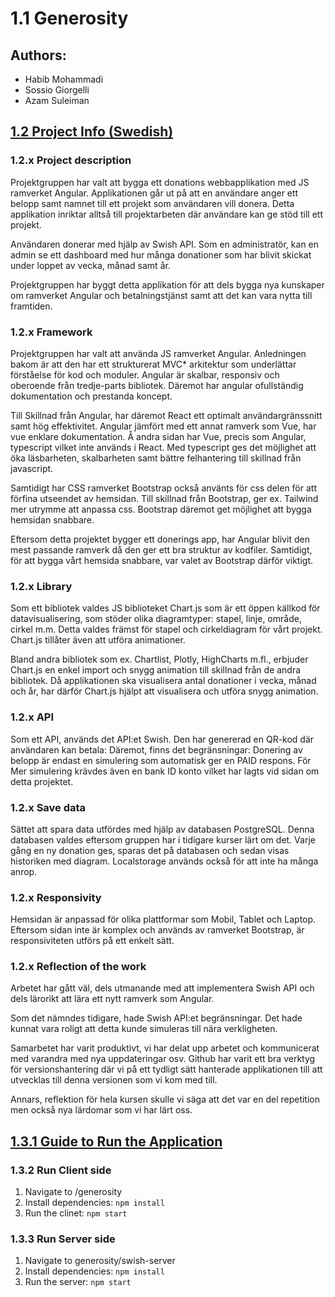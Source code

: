# 1.1 Generosity

## Authors: 
- Habib Mohammadi
- Sossio Giorgelli
- Azam Suleiman

## <ins>1.2 Project Info (Swedish)</ins>

### 1.2.x Project description

Projektgruppen har valt att bygga ett donations webbapplikation med JS ramverket Angular. Applikationen går ut på att en användare anger ett belopp samt namnet till ett projekt som användaren vill donera. Detta applikation inriktar alltså till projektarbeten där användare kan ge stöd till ett projekt.

Användaren donerar med hjälp av Swish API. Som en administratör, kan en admin se ett dashboard med hur många donationer som har blivit skickat under loppet av vecka, månad samt år.

Projektgruppen har byggt detta applikation för att dels bygga nya kunskaper om ramverket Angular och betalningstjänst samt att det kan vara nytta till framtiden.

### 1.2.x Framework

Projektgruppen har valt att använda JS ramverket Angular. Anledningen bakom är att den har ett strukturerat MVC\* arkitektur som underlättar förståelse för kod och moduler. Angular är skalbar, responsiv och oberoende från tredje-parts bibliotek. Däremot har angular ofullständig dokumentation och prestanda koncept.

Till Skillnad från Angular, har däremot React ett optimalt användargränssnitt samt hög effektivitet. Angular jämfört med ett annat ramverk som Vue, har vue enklare dokumentation. Å andra sidan har Vue, precis som Angular, typescript vilket inte används i React. Med typescript ges det möjlighet att öka läsbarheten, skalbarheten samt bättre felhantering till skillnad från javascript.

Samtidigt har CSS ramverket Bootstrap också använts för css delen för att förfina utseendet av hemsidan. Till skillnad från Bootstrap, ger ex. Tailwind mer utrymme att anpassa css. Bootstrap däremot get möjlighet att bygga hemsidan snabbare.

Eftersom detta projektet bygger ett donerings app, har Angular blivit den mest passande ramverk då den ger ett bra struktur av kodfiler. Samtidigt, för att bygga vårt hemsida snabbare, var valet av Bootstrap därför viktigt.

### 1.2.x Library

Som ett bibliotek valdes JS biblioteket Chart.js som är ett öppen källkod för datavisualisering, som stöder olika diagramtyper: stapel, linje, område, cirkel m.m. Detta valdes främst för stapel och cirkeldiagram för vårt projekt. Chart.js tillåter även att utföra animationer.

Bland andra bibliotek som ex. Chartlist, Plotly, HighCharts m.fl., erbjuder Chart.js en enkel import och snygg animation till skillnad från de andra bibliotek.
Då applikationen ska visualisera antal donationer i vecka, månad och år, har därför Chart.js hjälpt att visualisera och utföra snygg animation.

### 1.2.x API

Som ett API, används det API:et Swish. Den har genererad en QR-kod där användaren kan betala: Däremot, finns det begränsningar: Donering av belopp är endast en simulering som automatisk ger en PAID respons. För Mer simulering krävdes även en bank ID konto vilket har lagts vid sidan om detta projektet.

### 1.2.x Save data

Sättet att spara data utfördes med hjälp av databasen PostgreSQL. Denna databasen valdes eftersom gruppen har i tidigare kurser lärt om det.
Varje gång en ny donation ges, sparas det på databasen och sedan visas historiken med diagram. Localstorage används också för att inte ha många anrop.

### 1.2.x Responsivity

Hemsidan är anpassad för olika plattformar som Mobil, Tablet och Laptop. Eftersom sidan inte är komplex och används av ramverket Bootstrap, är responsiviteten utförs på ett enkelt sätt.

### 1.2.x Reflection of the work

Arbetet har gått väl, dels utmanande med att implementera Swish API och dels lärorikt att lära ett nytt ramverk som Angular.

Som det nämndes tidigare, hade Swish API:et begränsningar. Det hade kunnat vara roligt att detta kunde simuleras till nära verkligheten.

Samarbetet har varit produktivt, vi har delat upp arbetet och kommunicerat med varandra med nya uppdateringar osv.
Github har varit ett bra verktyg för versionshantering där vi på ett tydligt sätt hanterade applikationen till att utvecklas till denna versionen som vi kom med till.

Annars, reflektion för hela kursen skulle vi säga att det var en del repetition men också nya lärdomar som vi har lärt oss.

## <ins>1.3.1 Guide to Run the Application</ins>

### 1.3.2 Run Client side

1. Navigate to /generosity <br>
2. Install dependencies: `npm install` <br>
3. Run the clinet: `npm start`

### 1.3.3 Run Server side

1. Navigate to generosity/swish-server <br>
2. Install dependencies: `npm install` <br>
3. Run the server: `npm start` <br>
